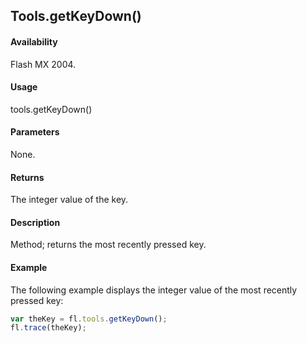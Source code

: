 ## Tools.getKeyDown()

#### Availability

Flash MX 2004.

#### Usage

tools.getKeyDown()

#### Parameters

None.

#### Returns

The integer value of the key.

#### Description

Method; returns the most recently pressed key.

#### Example

The following example displays the integer value of the most recently pressed key:
```javascript
var theKey = fl.tools.getKeyDown();
fl.trace(theKey);
```